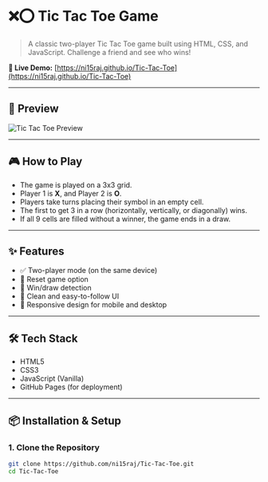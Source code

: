 # ❌⭕ Tic Tac Toe Game

> A classic two-player Tic Tac Toe game built using HTML, CSS, and JavaScript. Challenge a friend and see who wins!

**🔗 Live Demo:** [https://ni15raj.github.io/Tic-Tac-Toe](https://ni15raj.github.io/Tic-Tac-Toe)

---

## 📸 Preview

![Tic Tac Toe Preview](https://via.placeholder.com/800x400?text=Tic+Tac+Toe+Game+Preview)
<!-- Replace this with a screenshot of your game UI -->

---

## 🎮 How to Play

- The game is played on a 3x3 grid.
- Player 1 is **X**, and Player 2 is **O**.
- Players take turns placing their symbol in an empty cell.
- The first to get 3 in a row (horizontally, vertically, or diagonally) wins.
- If all 9 cells are filled without a winner, the game ends in a draw.

---

## ✨ Features

- ✅ Two-player mode (on the same device)
- 🔁 Reset game option
- 🎉 Win/draw detection
- 🧠 Clean and easy-to-follow UI
- 📱 Responsive design for mobile and desktop

---

## 🛠️ Tech Stack

- HTML5
- CSS3
- JavaScript (Vanilla)
- GitHub Pages (for deployment)

---

## 📦 Installation & Setup

### 1. Clone the Repository

```bash
git clone https://github.com/ni15raj/Tic-Tac-Toe.git
cd Tic-Tac-Toe
